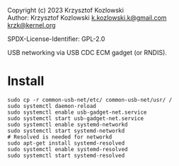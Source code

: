 Copyright (c) 2023 Krzysztof Kozlowski  
Author: Krzysztof Kozlowski <k.kozlowski.k@gmail.com>  
                            <krzk@kernel.org>

SPDX-License-Identifier: GPL-2.0

USB networking via USB CDC ECM gadget (or RNDIS).

# Install

    sudo cp -r common-usb-net/etc/ common-usb-net/usr/ /
    sudo systemctl daemon-reload
    sudo systemctl enable usb-gadget-net.service
    sudo systemctl start usb-gadget-net.service
    sudo systemctl enable systemd-networkd
    sudo systemctl start systemd-networkd
    # Resolved is needed for networkd
    sudo apt-get install systemd-resolved
    sudo systemctl enable systemd-resolved
    sudo systemctl start systemd-resolved
